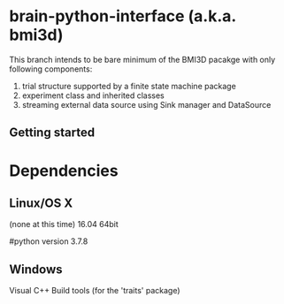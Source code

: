 brain-python-interface (a.k.a. bmi3d)
====================================
This branch intends to be bare minimum of the BMI3D pacakge with only following components:
1. trial structure supported by a finite state machine package
2. experiment class and inherited classes
3. streaming external data source using Sink manager and DataSource

Getting started
---------------
# Dependencies
## Linux/OS X
(none at this time)
16.04 64bit

#python version
3.7.8

## Windows
Visual C++ Build tools (for the 'traits' package)

